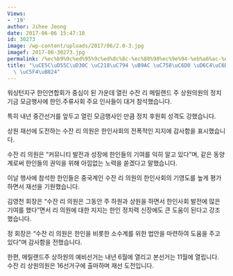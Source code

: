 ```yaml
---
Views:
- '19'
author: Jihee Jeong
date: 2017-06-06 15:47:18
id: 30273
image: /wp-content/uploads/2017/06/2.0-3.jpg
imagef: 2017-06-30273.jpg
permalink: /%ec%b9%9c%ed%95%9c%ed%8c%8c-%ec%88%98%ec%9e%94-%eb%a6%ac-%ec%9d%98%ec%9b%90-%ed%9b%84%ec%9b%90%ed%96%89%ec%82%ac-%ec%97%b4%eb%a0%a4/
title: "\uCE5C\uD55C\uD30C \uC218\uC794 \uB9AC \uC758\uC6D0 \uD6C4\uC6D0\uD589\uC0AC\
  \ \uC5F4\uB824"
---
```


워싱턴지구 한인연합회가 중심이 된 가운데 열린 수잔 리 메릴랜드 주 상원의원의 정치 기금 모금행사에 한인.주류사회 주요 인사들이 대거 참석했습니다.

특히 내년 중간선거를 앞두고 열린 모금행사인 만큼 정치 후원회 성격도 강했습니다.

상원 재선에 도전하는 수잔 리 의원은 한인사회의 전폭적인 지지에 감사함을 표시했습니다.

수잔 리 의원은 “커뮤니티 발전과 성장에 한인들의 기여를 익히 알고 있다”며, 같은 동양계로써 한인들의 권익을 위해 아낌없는 노력을 쏟겠다고 말했습니다.

이날 행사에 참석한 한인들은 중국계인 수잔 리 의원의 한인사회의 기영도를 높게 평가하면서 재선을 기원했습니다.

김영천 회장은 “수잔 리 의원은 그동안 주 하원과 상원을 하면서 한인사회 발전에 많은 기여를 했다”면서 리 의원에 대한 지지는 한인 정치력 신장에도 큰 도움이 된다고 강조했습니다.

정 회장은 “수잔 리 의원은 한인을 비롯한 소수계를 위한 법안을 마련하여 도움을 주고 있다”며 감사함을 전했습니다.

한편, 메릴랜드주 상하원의 예비선거는 내년 6월에 열리고 본선거는 11월에 열립니다. 수잔 리 상원의원은 16선거구에 출마하며 재선 도전입니다.